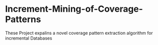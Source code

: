 # Increment-Mining-of-Coverage-Patterns
These Project expalins a novel coverage pattern extraction algorithm for incremental Databases

